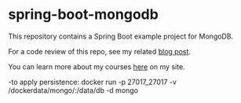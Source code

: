 # spring-boot-mongodb
This repository contains a Spring Boot example project for MongoDB.

For a code review of this repo, see my related [blog post](https://springframework.guru/3402-2/).

You can learn more about my courses [here](http://courses.springframework.guru/courses/) on my site.


-to apply persistence:
docker run -p 27017_27017 -v /dockerdata/mongo/:/data/db -d mongo